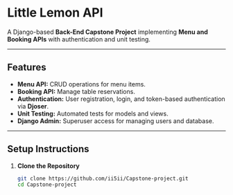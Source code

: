 # Little Lemon API

A Django-based **Back-End Capstone Project** implementing **Menu and Booking APIs** with authentication and unit testing.

---

## Features
- **Menu API:** CRUD operations for menu items.
- **Booking API:** Manage table reservations.
- **Authentication:** User registration, login, and token-based authentication via **Djoser**.
- **Unit Testing:** Automated tests for models and views.
- **Django Admin:** Superuser access for managing users and database.

---

## Setup Instructions

1. **Clone the Repository**
   ```bash
   git clone https://github.com/ii5ii/Capstone-project.git
   cd Capstone-project

